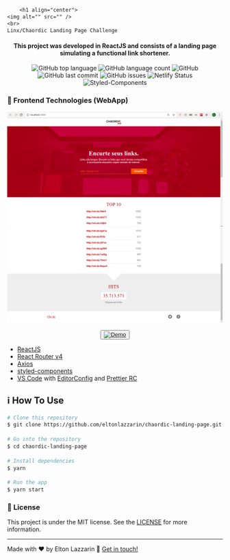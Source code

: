         <h1 align="center">
    <img alt="" src="" />
    <br>
    Linx/Chaordic Landing Page Challenge
</h1>

<h4 align="center">
  This project was developed in ReactJS and consists of a landing page simulating a functional link shortener.
</h4>
<p align="center">
  <img alt="GitHub top language" src="https://img.shields.io/github/languages/top/eltonlazzarin/chaordic-landing-page">

  <img alt="GitHub language count" src="https://img.shields.io/github/languages/count/eltonlazzarin/chaordic-landing-page">

  <img alt="GitHub" src="https://img.shields.io/github/license/eltonlazzarin/chaordic-landing-page">

  <img alt="GitHub last commit" src="https://img.shields.io/github/last-commit/eltonlazzarin/chaordic-landing-page">

  <img alt="GitHub issues" src="https://img.shields.io/github/issues/eltonlazzarin/chaordic-landing-page">

  <img src="https://api.netlify.com/api/v1/badges/c29cc833-ccc5-4fcf-91b4-2fa927cf748f/deploy-status" alt="Netlify Status">

  <img src="https://img.shields.io/badge/style-%F0%9F%92%85%20styled--components-orange.svg?colorB=daa357&colorA=db748e" alt="Styled-Components">

### :rocket: Frontend Technologies (WebApp)

<img alt="Github Search Page" src="https://github.com/eltonlazzarin/chaordic-landing-page/blob/master/src/screeshots/topPage.png">

<img alt="Github Search Page" src="https://github.com/eltonlazzarin/chaordic-landing-page/blob/master/src/screeshots/bottomPage.png">

<p align="center">
  <button><a href="https://chaordic-landing-page.netlify.com/"><img alt="Demo" src="https://github.com/eltonlazzarin/reactjs-rocketfy-app/blob/master/screenshot/demo.png" target="_blank"></img></a></button>

- [ReactJS](https://reactjs.org/)
- [React Router v4](https://github.com/ReactTraining/react-router)
- [Axios](https://github.com/axios/axios)
- [styled-components](https://www.styled-components.com/)
- [VS Code](https://code.visualstudio.com) with [EditorConfig](https://marketplace.visualstudio.com/items?itemName=EditorConfig.EditorConfig) and [Prettier RC](https://github.com/prettier/prettier)

## :information_source: How To Use

```bash
# Clone this repository
$ git clone https://github.com/eltonlazzarin/chaordic-landing-page.git

# Go into the repository
$ cd chaordic-landing-page

# Install dependencies
$ yarn

# Run the app
$ yarn start
```

### :memo: License

This project is under the MIT license. See the [LICENSE](https://github.com/eltonlazzarin/chaordic-landing-page/blob/master/LICENSE) for more information.

---

Made with ♥ by Elton Lazzarin :wave: [Get in touch!](https://www.linkedin.com/in/eltonlazzarin/)
